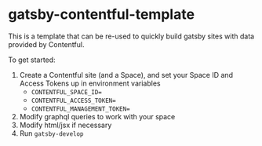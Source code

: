 # gatsby-contentful-template

This is a template that can be re-used to quickly build gatsby sites with data provided by Contentful.

To get started:
1. Create a Contentful site (and a Space), and set your Space ID and Access Tokens up in environment variables
   - `CONTENTFUL_SPACE_ID=`
   - `CONTENTFUL_ACCESS_TOKEN=`
   - `CONTENTFUL_MANAGEMENT_TOKEN=`
1. Modify graphql queries to work with your space
1. Modify html/jsx if necessary
1. Run `gatsby-develop`